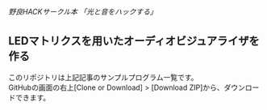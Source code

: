 ###### 野良HACKサークル本 「光と音をハックする」
## LEDマトリクスを用いたオーディオビジュアライザを作る
このリポジトリは上記記事のサンプルプログラム一覧です。  
GitHubの画面の右上[Clone or Download] > [Download ZIP]から、ダウンロードできます。
